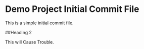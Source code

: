 # Demo Project Initial Commit File

This is a simple initial commit file.

##Heading 2

This will Cause Trouble.
